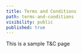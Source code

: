 ```yaml
---
title: Terms and Conditions
path: terms-and-conditions
visibility: public
published: true
---
```


This is a sample T&C page

